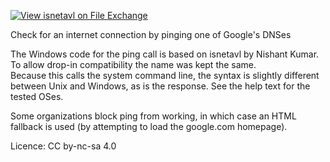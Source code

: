 [![View isnetavl on File Exchange](https://www.mathworks.com/matlabcentral/images/matlab-file-exchange.svg)](https://www.mathworks.com/matlabcentral/fileexchange/64956-isnetavl)

Check for an internet connection by pinging one of Google's DNSes

The Windows code for the ping call is based on isnetavl by Nishant Kumar. To allow drop-in compatibility the name was kept the same.  
Because this calls the system command line, the syntax is slightly different between Unix and Windows, as is the response. See the help text for the tested OSes.

Some organizations block ping from working, in which case an HTML fallback is used (by attempting to load the google.com homepage).

Licence: CC by-nc-sa 4.0